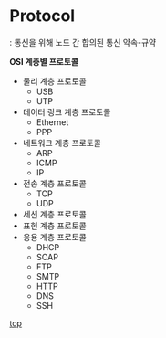 # Protocol
: 통신을 위해 노드 간 합의된 통신 약속-규약     


**OSI 계층별 프로토콜**   

- 물리 계층 프로토콜    
    - USB
    - UTP
- 데이터 링크 계층 프로토콜
    - Ethernet
    - PPP
- 네트워크 계층 프로토콜
    - ARP
    - ICMP
    - IP
- 전송 계층 프로토콜
    - TCP
    - UDP
- 세션 계층 프로토콜
- 표현 계층 프로토콜
- 응용 계층 프로토콜
    - DHCP
    - SOAP
    - FTP
    - SMTP
    - HTTP
    - DNS
    - SSH



[top](#)
